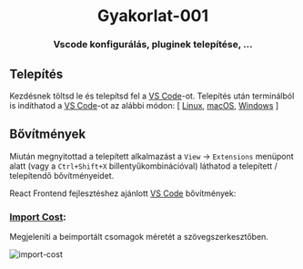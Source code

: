 <h1 align="center" style="border-bottom: none;"> Gyakorlat-001</h1>
<h3 align="center">Vscode konfigurálás, pluginek telepítése, ...</h3>

## Telepítés

Kezdésnek töltsd le és telepítsd fel a [VS Code](https://code.visualstudio.com/Download)-ot.
Telepítés után terminálból is indíthatod a [VS Code](https://code.visualstudio.com/)-ot az alábbi módon: [ [Linux](https://code.visualstudio.com/docs/setup/linux), [macOS](https://code.visualstudio.com/docs/setup/mac), [Windows](https://code.visualstudio.com/docs/setup/windows) ]

## Bővítmények

Miután megnyitottad a telepített alkalmazást a `View` &rightarrow; `Extensions` menüpont alatt (vagy a `Ctrl+Shift+X` billentyűkombinációval) láthatod a telepített / telepítendő bővítményeidet.

React Frontend fejlesztéshez ajánlott [VS Code](https://code.visualstudio.com/) bővítmények:

### [Import Cost](https://marketplace.visualstudio.com/items?itemName=wix.vscode-import-cost):
 Megjeleníti a beimportált csomagok méretét a szövegszerkesztőben.

 ![import-cost](../src/import-cost.gif)


